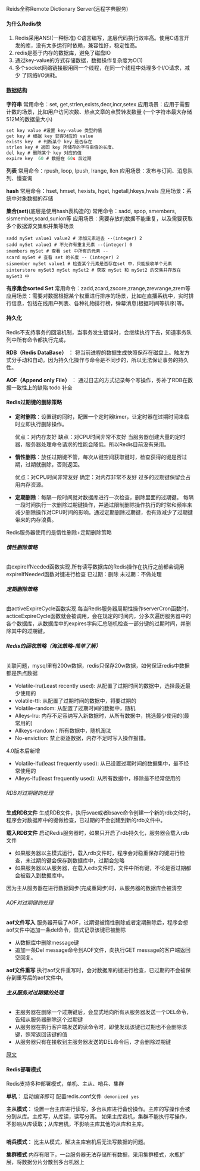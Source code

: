 Reids全称Remote Dictionary Server(远程字典服务)

#### 为什么Redis快

1. Redis采用ANSI(一种标准) C语言编写，底层代码执行效率高。使用C语言开发的库，没有太多运行时依赖，兼容性好，稳定性高。
2. redis是基于内存的数据库，避免了磁盘IO
3. 通过key-value的方式存储数据，数据操作复杂度为O(1)
4. 多个socket网络链接服用同一个线程，在同一个线程中处理多个I/O请求，减少 了网络I/O消耗。

#### [数据结构](https://snailclimb.gitee.io/javaguide/#/docs/database/redis/redis-questions-01?id=redis-%e5%b8%b8%e8%a7%81%e6%95%b0%e6%8d%ae%e7%bb%93%e6%9e%84%e4%bb%a5%e5%8f%8a%e4%bd%bf%e7%94%a8%e5%9c%ba%e6%99%af%e5%88%86%e6%9e%90)

**字符串**
常用命令：set, get,strlen,exists,decr,incr,setex
应用场景：应用于需要计数的场景，比如用户访问次数、热点文章的点赞转发数量
(一个字符串最大存储512M的数据量大小)

```c
set key value #设置 key-value 类型的值
get key # 根据 key 获得对应的 value
exists key  # 判断某个 key 是否存在
strlen key # 返回 key 所储存的字符串值的长度。
del key # 删除某个 key 对应的值
expire key  60 # 数据在 60s 后过期
```

**列表**
常用命令：rpush, loop, lpush, lrange, llen
应用场景：发布与订阅、消息队列、慢查询

**hash**
常用命令：hset, hmset, hexists, hget, hgetall,hkeys,hvals
应用场景：系统中对象数据的存储

**集合(set)**(底层是使用hash表构造的)
常用命令：sadd, spop, smembers, sismember,scard,sunion等
应用场景：需要存放的数据不能重复，以及需要获取多个数据源交集和并集等场景

```
sadd mySet value1 value2 # 添加元素进去 --(integer) 2
sadd mySet value1 # 不允许有重复元素 --(integer) 0
smembers mySet # 查看 set 中所有的元素 --
scard mySet # 查看 set 的长度 -- (integer) 2
sismember mySet value1 # 检查某个元素是否存在set 中，只能接收单个元素
sinterstore mySet3 mySet mySet2 # 获取 mySet 和 mySet2 的交集并存放在 mySet3 中
```



**有序集合sorted Set**
常用命令：zadd,zcard,zscore,zrange,zrevrange,zrem等
应用场景：需要对数据根据某个权重进行排序的场景，比如在直播系统中，实时排行信息，包括在线用户列表、各种礼物排行榜，弹幕消息(根据时间等排序)等。



#### 持久化

Redis不支持事务的回滚机制，当事务发生错误时，会继续执行下去，知道事务队列中所有命令都执行完成，

**RDB（Redis DataBase）** ：
将当前进程的数据生成快照保存在磁盘上。触发方式分手动和自动。因为持久化操作与命令是不同步的，所以无法保证事务的持久性。

**AOF（Append only File）** ：
通过日志的方式记录每个写操作，弥补了RDB在数据一致性上的缺陷
todo 补全





#### Redis过期键的删除策略

- **定时删除**：设置键的同时，配置一个定时器timer，让定时器在过期时间来临时立即执行删除操作。

    优点：对内存友好
    缺点：对CPU时间非常不友好
    当服务器创建大量的定时器，服务器处理命令请求的性能会降低。所以Redis目前没有采用。

- **惰性删除**：放任过期键不管，每次从键空间获取键时，检查获得的键是否过期，过期就删除，否则返回。

    优点：对CPU时间非常友好
    确定：对内存非常不友好
    过多的过期键保留会占用内存资源。

- **定期删除**：每隔一段时间就对数据库进行一次检查，删除里面的过期键。
    每隔一段时间执行一次删除过期键操作，并通过限制删除操作执行的时常和频率来减少删除操作对CPU时间的影响。通过定期删除过期键，也有效减少了过期键带来的内存浪费。

Redis服务器使用的是惰性删除+定期删除策略

###### **惰性删除策略**

由expireIfNeeded函数实现.所有读写数据库的Redis操作在执行之前都会调用expireIfNeeded函数对键进行检查
已过期：删除
未过期：不做处理

###### **定期删除策略**

由activeExpireCycle函数实现.每当Redis服务器周期性操作serverCron函数时，acticeExpireCycle函数就会被调用，会在规定的时间内，分多次遍历服务器中的各个数据库，从数据库中的expires字典汇总随机检查一部分键的过期时间，并删除其中的过期键。

###### **Redis的回收策略（淘汰策略-简单了解）**

关联问题，mysql里有200w数据，redis只保存20w数据，如何保证redis中数据都是热点数据

- Volatile-lru(Least recently used): 从配置了过期时间的数据中，选择最近最少使用的
- volatile-ttl: 从配置了过期时间的数据中，将要过期的
- Volatile-random: 从配置了过期时间的数据中，随机
- Alleys-lru: 内存不足容纳写入新数据时，从所有数据中，挑选最少使用的(最常用的)
- Allkeys-random：所有数据中，随机淘汰
- No-enviction: 禁止驱逐数据，内存不足时写入操作报错。

4.0版本后新增

- Volatile-lfu(least frequently used): 从已设置过期时间的数据集中，最不经常使用的
- Alleys-lfu(least frequently used): 从所有数据中，移除最不经常使用的

###### RDB对过期键的处理

**生成RDB文件**
生成RDB文件，执行svae或者bsave命令创建一个新的rdb文件时，程序会对数据库中的键做检查，已过期的不会创建到新的rdb文件中。

**载入RDB文件**
启动Redis服务器时，如果只开启了rdb持久化，服务器会载入rdb文件

- 如果服务器以主模式运行，载入rdb文件时，程序会对稳重保存的键进行检查，未过期的键会保存到数据库中，过期会忽略
- 如果服务器以从服务器，在载入edb文件时，文件中所有键，不论是否过期都会被载入到数据库中。

因为主从服务器在进行数据同步(完成重同步)时，从服务器的数据库会被清空

###### AOF对过期键的处理

**aof文件写入**
服务器开启了AOF，过期键被惰性删除或者定期删除后，程序会想aof文件中追加一条del命令，显式记录该键已被删除

- 从数据库中删除message键
- 追加一条Del message命令到AOF文件，向执行GET message的客户端返回空回复。

**aof文件重写**
执行aof文件重写时，会对数据库的键进行检查，已过期的不会被保存到重写后的aof文件中。

###### **主从服务对过期键的处理**

- 主服务器在删除一个过期键后，会显式地向所有从服务器发送一个DEL命令，告知从服务器删除这个过期键
- 从服务器在执行客户端发送的读命令时，即使发现该键已过期也不会删除该键，照常返回该键的值
- 从服务器只有在接收到主服务器发送的DEL命令后，才会删除过期键

[原文](https://juejin.cn/post/6844904122622148622)







#### Redis部署模式



Redis支持多种部署模式，单机、主从、哨兵、集群

**单机**：
启动编译即可
配置redis.conf文件``` demonized yes```

**主从模式**：
设置一台主库进行读写，多台从库进行备份操作。主库的写操作会被分到从库。主库写，从库读，读写分离。
如果主库宕机，集群不能执行写操作，不影响从库读取；从库宕机，不影响主库其他的从库和主库。

```java

```



**哨兵模式：**
比主从模式，解决主库宕机后无法写数据的问题。

**集群模式**
内存有限下，一台服务器无法存储所有数据，采用集群模式，水瓶扩展，将数据分片分散到多台机器上









